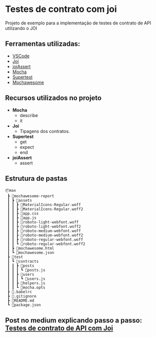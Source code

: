 # Testes de contrato com joi

Projeto de exemplo para a implementação de testes de contrato de API utilizando o JOI

## Ferramentas utilizadas:
- [VSCode](https://code.visualstudio.com/ "VSCode")
- [Joi](https://github.com/hapijs/joi "Joi")
- [joiAssert](https://github.com/Bartvds/joi-assert "Joi assert")
- [Mocha](https://github.com/mochajs/mocha "Mocha")
- [Supertest](https://github.com/visionmedia/supertest "Supertest")
- [Mochawesome](https://github.com/adamgruber/mochawesome "Mochawesome")

## Recursos utilizados no projeto
- **Mocha**
	- describe
    - it
- **Joi**
	- Tipagens dos contratos.
- **Supertest**
    - get
    - expect
    - end
- **joiAssert**
    - assert

## Estrutura de pastas

```
📦max
 ┣ 📂mochawesome-report
 ┃ ┣ 📂assets
 ┃ ┃ ┣ 📜MaterialIcons-Regular.woff
 ┃ ┃ ┣ 📜MaterialIcons-Regular.woff2
 ┃ ┃ ┣ 📜app.css
 ┃ ┃ ┣ 📜app.js
 ┃ ┃ ┣ 📜roboto-light-webfont.woff
 ┃ ┃ ┣ 📜roboto-light-webfont.woff2
 ┃ ┃ ┣ 📜roboto-medium-webfont.woff
 ┃ ┃ ┣ 📜roboto-medium-webfont.woff2
 ┃ ┃ ┣ 📜roboto-regular-webfont.woff
 ┃ ┃ ┗ 📜roboto-regular-webfont.woff2
 ┃ ┣ 📜mochawesome.html
 ┃ ┗ 📜mochawesome.json
 ┣ 📂test
 ┃ ┗ 📂contracts
 ┃ ┃ ┣ 📂posts
 ┃ ┃ ┃ ┗ 📜posts.js
 ┃ ┃ ┣ 📂users
 ┃ ┃ ┃ ┗ 📜users.js
 ┃ ┃ ┣ 📜helpers.js
 ┃ ┃ ┗ 📜mocha.opts
 ┣ 📜.babelrc
 ┣ 📜.gitignore
 ┣ 📜README.md
 ┗ 📜package.json
```

## Post no medium explicando passo a passo: [Testes de contrato de API com Joi](https://medium.com/cwi-software/testes-de-contrato-de-api-com-joi-1ce552fe2531 "Testes de contrato de API com Joi")